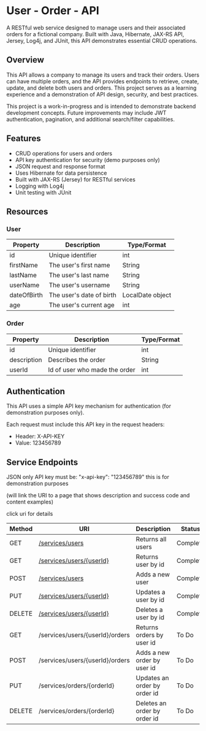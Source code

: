 # User - Order - API
A RESTful web service designed to manage users and their associated orders for 
a fictional company. Built with Java, Hibernate, JAX-RS API, Jersey, Log4j, and
JUnit, this API demonstrates essential CRUD operations.

## Overview
This API allows a company to manage its users and track their orders.
Users can have multiple orders, and the API provides endpoints to retrieve,
create, update, and delete both users and orders. This project serves as a
learning experience and a demonstration of API design, security, and best practices.

This project is a work-in-progress and is intended to demonstrate backend development 
concepts. Future improvements may include JWT authentication, pagination, and
additional search/filter capabilities.

## Features
* CRUD operations for users and orders
* API key authentication for security (demo purposes only)
* JSON request and response format
* Uses Hibernate for data persistence
* Built with JAX-RS (Jersey) for RESTful services
* Logging with Log4j
* Unit testing with JUnit

## Resources

### User

| Property    | Description              | Type/Format      |
|-------------|--------------------------|------------------|
| id          | Unique identifier        | int              |
| firstName   | The user's first name    | String           |
| lastName    | The user's last name     | String           |
| userName    | The user's username      | String           |
| dateOfBirth | The user's date of birth | LocalDate object |
| age         | The user's current age   | int              |


### Order
| Property    | Description                   | Type/Format |
|-------------|-------------------------------|-------------|
| id          | Unique identifier             | int         |
| description | Describes the order           | String      |
| userId      | Id of user who made the order | int         |

## Authentication
This API uses a simple API key mechanism for authentication (for demonstration purposes only).

Each request must include this API key in the request headers:

* Header: X-API-KEY
* Value: 123456789

## Service Endpoints

JSON only
API key must be: "x-api-key": "123456789" this is for demonstration purposes
 
(will link the URI to a page that shows description and success code and content examples)

click uri for details

| Method | URI                                                        | Description               | Status   |
|--------|------------------------------------------------------------|---------------------------|----------|
| GET    | [/services/users](docs/details/get-all-users.md)           | Returns all users         | Complete |
| GET    | [/services/users/{userId}](docs/details/get-user-by-id.md) | Returns user by id        | Complete |
| POST   | [/services/users](docs/details/post-user.md)               | Adds a new user           | Complete |
| PUT    | [/services/users/{userId}](docs/details/put-user.md)       | Updates a user by id      | Complete |
| DELETE | [/services/users/{userId}](docs/details/delete-user.md)    | Deletes a user by id      | Complete |
| GET    | /services/users/{userId}/orders                            | Returns orders by user id | To Do    |
| POST   | /services/users/{userId}/orders                            | Adds a new order by user id |To Do    |
| PUT    | /services/orders/{orderId}                                 | Updates an order by order id |To Do    |
| DELETE | /services/orders/{orderId}                                 | Deletes an order by order id |To Do    |





